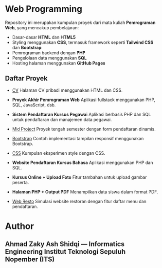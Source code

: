 # Web Programming

Repository ini merupakan kumpulan proyek dari mata kuliah **Pemrograman Web**, yang mencakup pembelajaran:

* Dasar-dasar **HTML** dan **HTML5**
* Styling menggunakan **CSS**, termasuk framework seperti **Tailwind CSS** dan **Bootstrap**
* Pemrograman backend dengan **PHP**
* Pengelolaan data menggunakan **SQL**
* Hosting halaman menggunakan **GitHub Pages**

## Daftar Proyek

* [CV](https://cashewwww14.github.io/PWEB/CV/index.html)
  Halaman CV pribadi menggunakan HTML dan CSS.

* **Proyek Akhir Pemrograman Web**
  Aplikasi fullstack menggunakan PHP, SQL, JavaScript, dsb.

* **Sistem Pendaftaran Kursus Pegawai**
  Aplikasi berbasis PHP dan SQL untuk pendaftaran dan manajemen data pegawai.

* [Mid Project](https://cashewwww14.github.io/PWEB/Mid%20Project/daftar.html)
  Proyek tengah semester dengan form pendaftaran dinamis.

* [Bootstrap](https://cashewwww14.github.io/PWEB/bootstrap/6.1.html)
  Contoh implementasi tampilan responsif menggunakan Bootstrap.

* [CSS](https://cashewwww14.github.io/PWEB/css/html.html)
  Kumpulan eksperimen style dengan CSS.

* **Website Pendaftaran Kursus Bahasa**
  Aplikasi menggunakan PHP dan SQL.

* **Kursus Online + Upload Foto**
  Fitur tambahan untuk upload gambar peserta.

* **Halaman PHP + Output PDF**
  Menampilkan data siswa dalam format PDF.

* [Web Resto](https://cashewwww14.github.io/PWEB/web%20resto/daftar.html)
  Simulasi website restoran dengan fitur daftar menu dan pendaftaran.

# Author

Ahmad Zaky Ash Shidqi — Informatics Engineering Institut Teknologi Sepuluh Nopember (ITS)
---
